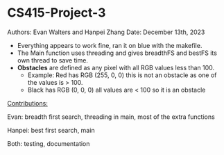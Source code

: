 # CS415-Project-3
Authors: Evan Walters and Hanpei Zhang
Date: December 13th, 2023

- Everything appears to work fine, ran it on blue with the makefile. 
- The Main function uses threading and gives breadthFS and bestFS its own thread to save time.
- **Obstacles** are defined as any pixel with all RGB values less than 100.
  - Example: Red has RGB (255, 0, 0) this is not an obstacle as one of the values is > 100.
  - Black has RGB (0, 0, 0) all values are < 100 so it is an obstacle 

<ins>Contributions:</ins>

Evan: breadth first search, threading in main, most of the extra functions

Hanpei: best first search, main

Both: testing, documentation
